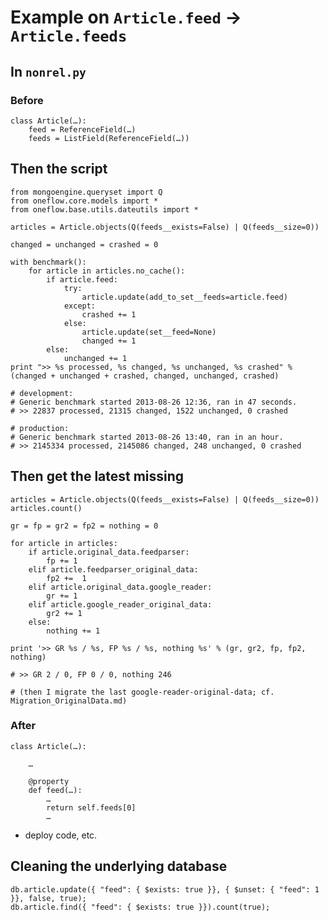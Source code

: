
# Example on `Article.feed` -> `Article.feeds`

## In `nonrel.py`

### Before

    class Article(…):
        feed = ReferenceField(…)
        feeds = ListField(ReferenceField(…))

## Then the script

    from mongoengine.queryset import Q
    from oneflow.core.models import *
    from oneflow.base.utils.dateutils import *

    articles = Article.objects(Q(feeds__exists=False) | Q(feeds__size=0))

    changed = unchanged = crashed = 0

    with benchmark():
        for article in articles.no_cache():
            if article.feed:
                try:
                    article.update(add_to_set__feeds=article.feed)
                except:
                    crashed += 1
                else:
                    article.update(set__feed=None)
                    changed += 1
            else:
                unchanged += 1
    print ">> %s processed, %s changed, %s unchanged, %s crashed" % (changed + unchanged + crashed, changed, unchanged, crashed)

    # development:
    # Generic benchmark started 2013-08-26 12:36, ran in 47 seconds.
    # >> 22837 processed, 21315 changed, 1522 unchanged, 0 crashed

    # production:
    # Generic benchmark started 2013-08-26 13:40, ran in an hour.
    # >> 2145334 processed, 2145086 changed, 248 unchanged, 0 crashed

## Then get the latest missing

    articles = Article.objects(Q(feeds__exists=False) | Q(feeds__size=0))
    articles.count()

    gr = fp = gr2 = fp2 = nothing = 0

    for article in articles:
        if article.original_data.feedparser:
            fp += 1
        elif article.feedparser_original_data:
            fp2 +=  1
        elif article.original_data.google_reader:
            gr += 1
        elif article.google_reader_original_data:
            gr2 += 1
        else:
            nothing += 1

    print '>> GR %s / %s, FP %s / %s, nothing %s' % (gr, gr2, fp, fp2, nothing)

    # >> GR 2 / 0, FP 0 / 0, nothing 246

    # (then I migrate the last google-reader-original-data; cf. Migration_OriginalData.md)


### After

    class Article(…):

        …

        @property
        def feed(…):
            …
            return self.feeds[0]
            …

- deploy code, etc.

## Cleaning the underlying database

    db.article.update({ "feed": { $exists: true }}, { $unset: { "feed": 1 }}, false, true);
    db.article.find({ "feed": { $exists: true }}).count(true);
